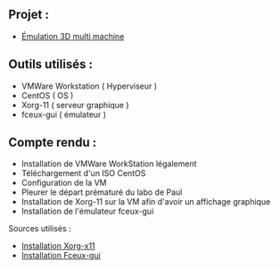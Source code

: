 ## Projet :
  - [Émulation 3D multi machine](https://romain-ynov.notion.site/Projet-Infra-mulation-3D-multi-machine-Container-ou-virtu-14b2a83de2c848c1ba182311e5031271)
  
## Outils utilisés : 
  - VMWare Workstation ( Hyperviseur )
  - CentOS ( OS )
  - Xorg-11 ( serveur graphique )
  - fceux-gui ( émulateur )

## Compte rendu :

  - Installation de VMWare WorkStation légalement
  - Téléchargement d'un ISO CentOS
  - Configuration de la VM
  - Pleurer le départ prématuré du labo de Paul
  - Installation de Xorg-11 sur la VM afin d'avoir un affichage graphique
  - Installation de l'émulateur fceux-gui

Sources utilisés :
  - [Installation Xorg-x11](https://installati.one/centos/7/xorg-x11-server-xorg/)
  - [Installation Fceux-gui](https://snapcraft.io/install/fceux-gui/centos)
